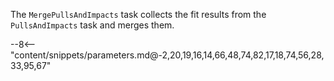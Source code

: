 The `MergePullsAndImpacts` task collects the fit results from the `PullsAndImpacts` task and merges them.

<div class="dhi_parameter_table">

--8<-- "content/snippets/parameters.md@-2,20,19,16,14,66,48,74,82,17,18,74,56,28,33,95,67"

</div>
